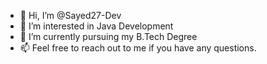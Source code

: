 - 👋 Hi, I’m @Sayed27-Dev
- 👀 I’m interested in Java Development 
- 🌱 I’m currently pursuing my B.Tech Degree 
- 📫 Feel free to reach out to me if you have any questions.

<!---
Sayed27-Dev/Sayed27-Dev is a ✨ special ✨ repository because its `README.md` (this file) appears on your GitHub profile.
You can click the Preview link to take a look at your changes.
--->
